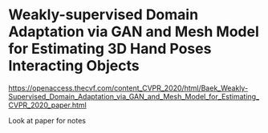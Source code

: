 # Weakly-supervised Domain Adaptation via GAN and Mesh Model for Estimating 3D Hand Poses Interacting Objects

https://openaccess.thecvf.com/content_CVPR_2020/html/Baek_Weakly-Supervised_Domain_Adaptation_via_GAN_and_Mesh_Model_for_Estimating_CVPR_2020_paper.html



Look at paper for notes









